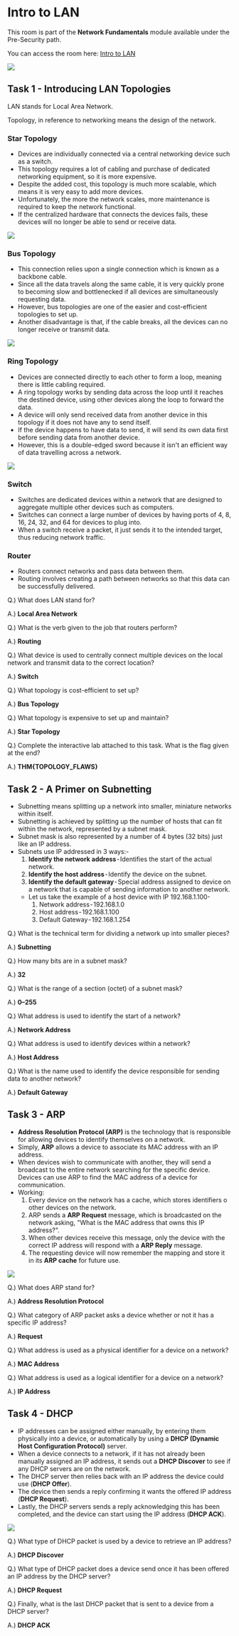 # Intro to LAN

This room is part of the **Network Fundamentals** module available under the Pre-Security path.

You can access the room here: <a href="https://tryhackme.com/room/introtolan">Intro to LAN</a>

<img src="Assets/A2-11.png">

## Task 1 - Introducing LAN Topologies
LAN stands for Local Area Network.

Topology, in reference to networking means the design of the network.

### Star Topology
* Devices are individually connected via a central networking device such as a switch.
* This topology requires a lot of cabling and purchase of dedicated networking equipment, so it is more expensive.
* Despite the added cost, this topology is much more scalable, which means it is very easy to add more devices.
* Unfortunately, the more the network scales, more maintenance is required to keep the network functional.
* If the centralized hardware that connects the devices fails, these devices will no longer be able to send or receive data.

<img src="Assets/A2-12.png">

### Bus Topology
* This connection relies upon a single connection which is known as a backbone cable.
* Since all the data travels along the same cable, it is very quickly prone to becoming slow and bottlenecked if all devices are simultaneously requesting data.
* However, bus topologies are one of the easier and cost-efficient topologies to set up.
* Another disadvantage is that, if the cable breaks, all the devices can no longer receive or transmit data.

<img src="Assets/A2-13.png">

### Ring Topology
* Devices are connected directly to each other to form a loop, meaning there is little cabling required.
* A ring topology works by sending data across the loop until it reaches the destined device, using other devices along the loop to forward the data.
* A device will only send received data from another device in this topology if it does not have any to send itself.
* If the device happens to have data to send, it will send its own data first before sending data from another device.
* However, this is a double-edged sword because it isn't an efficient way of data travelling across a network.

<img src="Assets/A2-14.png">

### Switch
* Switches are dedicated devices within a network that are designed to aggregate multiple other devices such as computers.
* Switches can connect a large number of devices by having ports of 4, 8, 16, 24, 32, and 64 for devices to plug into.
* When a switch receive a packet, it just sends it to the intended target, thus reducing network traffic.

### Router
* Routers connect networks and pass data between them.
* Routing involves creating a path between networks so that this data can be successfully delivered.

Q.) What does LAN stand for?

A.) **Local Area Network**

Q.) What is the verb given to the job that routers perform?

A.) **Routing**

Q.) What device is used to centrally connect multiple devices on the local network and transmit data to the correct location?

A.) **Switch**

Q.) What topology is cost-efficient to set up?

A.) **Bus Topology**

Q.) What topology is expensive to set up and maintain?

A.) **Star Topology**

Q.) Complete the interactive lab attached to this task. What is the flag given at the end?

A.) **THM{TOPOLOGY_FLAWS}**

## Task 2 - A Primer on Subnetting
* Subnetting means splitting up a network into smaller, miniature networks within itself.
* Subnetting is achieved by splitting up the number of hosts that can fit within the network, represented by a subnet mask.
* Subnet mask is also represented by a number of 4 bytes (32 bits) just like an IP address.
* Subnets use IP addressed in 3 ways:-
  1. **Identify the network address** - Identifies the start of the actual network.
  2. **Identify the host address** - Identify the device on the subnet.
  3. **Identify the default gateway** - Special address assigned to device on a network that is capable of sending information to another network.
  * Let us take the example of a host device with IP 192.168.1.100-
    1. Network address - 192.168.1.0
    2. Host address - 192.168.1.100
    3. Default Gateway - 192.168.1.254

Q.) What is the technical term for dividing a network up into smaller pieces?

A.) **Subnetting**

Q.) How many bits are in a subnet mask?

A.) **32**

Q.) What is the range of a section (octet) of a subnet mask?

A.) **0–255**

Q.) What address is used to identify the start of a network?

A.) **Network Address**

Q.) What address is used to identify devices within a network?

A.) **Host Address**

Q.) What is the name used to identify the device responsible for sending data to another network?

A.) **Default Gateway**

## Task 3 - ARP
* **Address Resolution Protocol (ARP)** is the technology that is responsible for allowing devices to identify themselves on a network.
* Simply, **ARP** allows a device to associate its MAC address with an IP address.
* When devices wish to communicate with another, they will send a broadcast to the entire network searching for the specific device. Devices can use ARP to find the MAC address of a device for communication.
* Working:
  1. Every device on the network has a cache, which stores identifiers o other devices on the network.
  2. ARP sends a **ARP Request** message, which is broadcasted on the network asking, "What is the MAC address that owns this IP address?".
  3. When other devices receive this message, only the device with the correct IP address will respond with a **ARP Reply** message.
  4. The requesting device will now remember the mapping and store it in its **ARP cache** for future use.

<img src="Assets/A2-15.png">

Q.) What does ARP stand for?

A.) **Address Resolution Protocol**

Q.) What category of ARP packet asks a device whether or not it has a specific IP address?

A.) **Request**

Q.) What address is used as a physical identifier for a device on a network?

A.) **MAC Address**

Q.) What address is used as a logical identifier for a device on a network?

A.) **IP Address**

## Task 4 - DHCP
* IP addresses can be assigned either manually, by entering them physically into a device, or automatically by using a **DHCP (Dynamic Host Configuration Protocol)** server.
* When a device connects to a network, if it has not already been manually assigned an IP address, it sends out a **DHCP Discover** to see if any DHCP servers are on the network.
* The DHCP server then relies back with an IP address the device could use (**DHCP Offer**).
* The device then sends a reply confirming it wants the offered IP address (**DHCP Request**).
* Lastly, the DHCP servers sends a reply acknowledging this has been completed, and the device can start using the IP address (**DHCP ACK**).

<img src="Assets/A2-16.png">

Q.) What type of DHCP packet is used by a device to retrieve an IP address?

A.) **DHCP Discover**

Q.) What type of DHCP packet does a device send once it has been offered an IP address by the DHCP server?

A.) **DHCP Request**

Q.) Finally, what is the last DHCP packet that is sent to a device from a DHCP server?

A.) **DHCP ACK**
